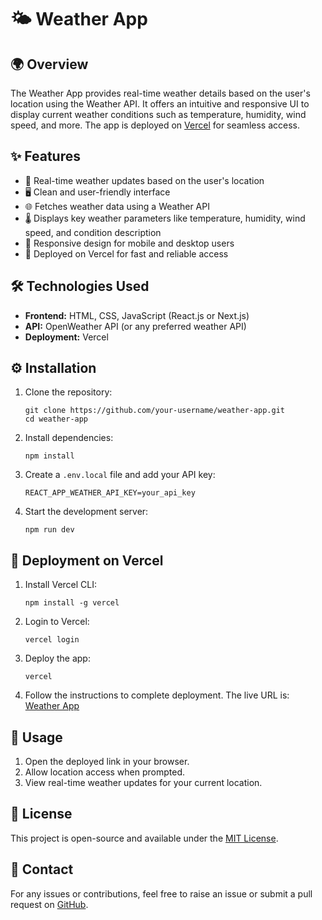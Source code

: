 <h1>🌤️ Weather App</h1>

<h2>🌍 Overview</h2>
<p>The Weather App provides real-time weather details based on the user's location using the Weather API. It offers an intuitive and responsive UI to display current weather conditions such as temperature, humidity, wind speed, and more. The app is deployed on <a href="https://weather-app-zeta-umber-58.vercel.app/">Vercel</a> for seamless access.</p>

<h2>✨ Features</h2>
<ul>
<li>📍 Real-time weather updates based on the user's location</li>
<li>🖥️ Clean and user-friendly interface</li>
<li>🌐 Fetches weather data using a Weather API</li>
<li>🌡️ Displays key weather parameters like temperature, humidity, wind speed, and condition description</li>
<li>📱 Responsive design for mobile and desktop users</li>
<li>🚀 Deployed on Vercel for fast and reliable access</li>
</ul>

<h2>🛠️ Technologies Used</h2>
<ul>
<li><strong>Frontend:</strong> HTML, CSS, JavaScript (React.js or Next.js)</li>
<li><strong>API:</strong> OpenWeather API (or any preferred weather API)</li>
<li><strong>Deployment:</strong> Vercel</li>
</ul>

<h2>⚙️ Installation</h2>
<ol>
<li>Clone the repository:
<pre><code>git clone https://github.com/your-username/weather-app.git
cd weather-app</code></pre>
</li>
<li>Install dependencies:
<pre><code>npm install</code></pre>
</li>
<li>Create a <code>.env.local</code> file and add your API key:
<pre><code>REACT_APP_WEATHER_API_KEY=your_api_key</code></pre>
</li>
<li>Start the development server:
<pre><code>npm run dev</code></pre>
</li>
</ol>

<h2>🚀 Deployment on Vercel</h2>
<ol>
<li>Install Vercel CLI:
<pre><code>npm install -g vercel</code></pre>
</li>
<li>Login to Vercel:
<pre><code>vercel login</code></pre>
</li>
<li>Deploy the app:
<pre><code>vercel</code></pre>
</li>
<li>Follow the instructions to complete deployment. The live URL is: <a href="https://weather-app-zeta-umber-58.vercel.app/">Weather App</a></li>
</ol>

<h2>📌 Usage</h2>
<ol>
<li>Open the deployed link in your browser.</li>
<li>Allow location access when prompted.</li>
<li>View real-time weather updates for your current location.</li>
</ol>

<h2>📜 License</h2>
<p>This project is open-source and available under the <a href="LICENSE">MIT License</a>.</p>

<h2>💬 Contact</h2>
<p>For any issues or contributions, feel free to raise an issue or submit a pull request on <a href="https://github.com/your-username/weather-app">GitHub</a>.</p>
